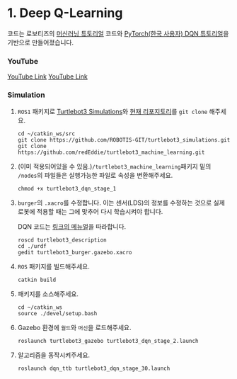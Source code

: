 # 1. Deep Q-Learning
코드는 로보티즈의 [머신러닝 튜토리얼](https://emanual.robotis.com/docs/en/platform/turtlebot3/machine_learning/#machine-learning) 코드와 [PyTorch(한국 사용자) DQN 튜토리얼](https://tutorials.pytorch.kr/intermediate/reinforcement_q_learning.html)을 기반으로 만들어졌습니다.


### YouTube

[YouTube Link](https://youtu.be/DUBrjx43RE8?si=EaVsYQ6waJKiJW0l)
[YouTube Link](https://youtu.be/gVq_Z3rb1RY)


### Simulation
1. `ROS1` 패키지로 [Turtlebot3 Simulations](https://github.com/ROBOTIS-GIT/turtlebot3_simulations.git)와 [현재 리포지토리](https://github.com/redEddie/turtlebot3_machine_learning.git)를 `git clone` 해주세요.
   ```
   cd ~/catkin_ws/src
   git clone https://github.com/ROBOTIS-GIT/turtlebot3_simulations.git
   git clone https://github.com/redEddie/turtlebot3_machine_learning.git
   ```

1. (이미 적용되어있을 수 있음.)`/turtlebot3_machine_learning`패키지 밑의 `/nodes`의 파일들은 실행가능한 파일로 속성을 변환해주세요.

   ```
   chmod +x turtlebot3_dqn_stage_1
   ```

1. `burger`의 `.xacro`를 수정합니다. 이는 센서(LDS)의 정보를 수정하는 것으로 실제 로봇에 적용할 때는 그에 맞추어 다시 학습시켜야 합니다.

   DQN 코드는 [링크의 메뉴얼](https://emanual.robotis.com/docs/en/platform/turtlebot3/machine_learning/#set-state)을 따라합니다.
   
   ```
   roscd turtlebot3_description
   cd ./urdf
   gedit turtlebot3_burger.gazebo.xacro
   ```

1. `ROS` 패키지를 빌드해주세요.

   ```
   catkin build
   ```

1. 패키지를 소스해주세요.

   ```
   cd ~/catkin_ws
   source ./devel/setup.bash
   ```

1. Gazebo 환경에 `월드`와 `머신`을 로드해주세요.

   ```
   roslaunch turtlebot3_gazebo turtlebot3_dqn_stage_2.launch
   ```

1. 알고리즘을 동작시켜주세요.
   ```
   roslaunch dqn_ttb turtlebot3_dqn_stage_30.launch
   ```
